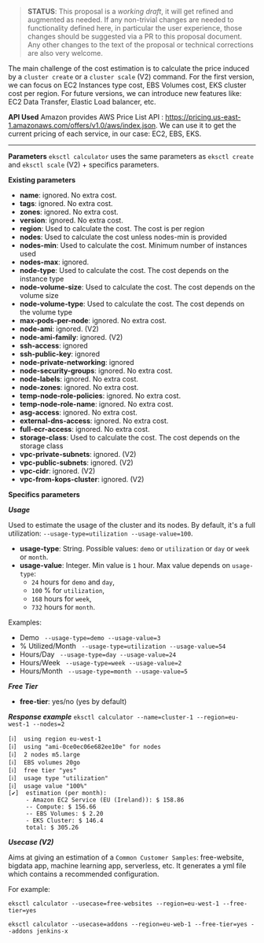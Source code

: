 > **STATUS**: This proposal is a _working draft_, it will get refined and augmented as needed.
> If any non-trivial changes are needed to functionality defined here, in particular the user
> experience, those changes should be suggested via a PR to this proposal document.
> Any other changes to the text of the proposal or technical corrections are also very welcome.

The main challenge of the cost estimation is to calculate the price induced by a `cluster create` or a `cluster scale` (V2) command.
For the first version, we can focus on EC2 Instances type cost, EBS Volumes cost, EKS cluster cost per region.
For future versions, we can introduce new features like: EC2 Data Transfer, Elastic Load balancer, etc. 

**API Used**
Amazon provides AWS Price List API : https://pricing.us-east-1.amazonaws.com/offers/v1.0/aws/index.json. We can use it to get the current pricing of each service, in our case: EC2, EBS, EKS.
*********************
**Parameters**
`eksctl calculator` uses the same parameters as `eksctl create` and `eksctl scale` (V2) + specifics parameters.

**Existing parameters**

* __name__: ignored. No extra cost.
* __tags__: ignored. No extra cost.
* __zones__: ignored. No extra cost.
* __version__: ignored. No extra cost.
* __region__: Used to calculate the cost. The cost is per region
* __nodes__: Used to calculate the cost unless nodes-min is provided
* __nodes-min__: Used to calculate the cost. Minimum number of instances used
* __nodes-max__: ignored.
* __node-type__: Used to calculate the cost. The cost depends on the instance type
* __node-volume-size__: Used to calculate the cost. The cost depends on the volume size
* __node-volume-type__: Used to calculate the cost. The cost depends on the volume type
* __max-pods-per-node__: ignored. No extra cost.
* __node-ami__: ignored. (V2)
* __node-ami-family__: ignored. (V2)
* __ssh-access__: ignored
* __ssh-public-key__: ignored
* __node-private-networking__: ignored
* __node-security-groups__: ignored. No extra cost.
* __node-labels__: ignored. No extra cost.
* __node-zones__: ignored. No extra cost.
* __temp-node-role-policies__: ignored. No extra cost.
* __temp-node-role-name__: ignored. No extra cost.
* __asg-access__: ignored. No extra cost.
* __external-dns-access__: ignored. No extra cost.
* __full-ecr-access__: ignored. No extra cost.
* __storage-class__: Used to calculate the cost. The cost depends on the storage class
* __vpc-private-subnets__: ignored. (V2)
* __vpc-public-subnets__: ignored. (V2)
* __vpc-cidr__: ignored. (V2)
* __vpc-from-kops-cluster__: ignored. (V2)

**Specifics parameters**

***Usage***

Used to estimate the usage of the cluster and its nodes. By default, it's a full utilization: `--usage-type=utilization --usage-value=100`.
* __usage-type__: String. Possible values: `demo` or `utilization` or `day` or `week` or `month`.
* __usage-value__: Integer. Min value is `1` hour. Max value depends on `usage-type`:
    * `24` hours for `demo` and `day`,
    * `100` % for `utilization`,
    * `168` hours for `week`,
    * `732` hours for `month`.

Examples:
- Demo ` --usage-type=demo --usage-value=3`
- % Utilized/Month ` --usage-type=utilization --usage-value=54` 
- Hours/Day  ` --usage-type=day --usage-value=24`
- Hours/Week ` --usage-type=week --usage-value=2`
- Hours/Month ` --usage-type=month --usage-value=5`

***Free Tier***
* __free-tier__: yes/no (yes by default) 

***Response example***
`eksctl calculator --name=cluster-1 --region=eu-west-1 --nodes=2`

```
[ℹ]  using region eu-west-1
[ℹ]  using "ami-0ce0ec06e682ee10e" for nodes
[ℹ]  2 nodes m5.large
[ℹ]  EBS volumes 20go
[ℹ]  free tier "yes"
[ℹ]  usage type "utilization"
[ℹ]  usage value "100%"
[✔]  estimation (per month):
     - Amazon EC2 Service (EU (Ireland)): $ 158.86
     -- Compute: $ 156.66
     -- EBS Volumes: $ 2.20
     - EKS Cluster: $ 146.4
     total: $ 305.26
```

***Usecase (V2)***

Aims at giving an estimation of a `Common Customer Samples`: free-website, bigdata app, machine learning app, serverless, etc. 
It generates a yml file which contains a recommended configuration.

For example: 

`eksctl calculator --usecase=free-websites --region=eu-west-1 --free-tier=yes`

`eksctl calculator --usecase=addons --region=eu-web-1 --free-tier=yes --addons jenkins-x`
